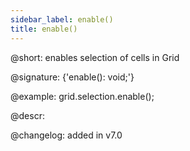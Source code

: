 ```yaml
---
sidebar_label: enable()
title: enable()
---          
```


@short: enables selection of cells in Grid

@signature: {'enable(): void;'}

@example:
grid.selection.enable();

@descr:

@changelog:
added in v7.0

[comment]: # (@relatedapi: grid/api/selection/selection_disable_method.md grid/api/grid_selection_config.md)

[comment]: # (@related: grid/usage_selection.md)
